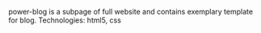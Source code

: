 power-blog is a subpage of full website and contains exemplary template for blog.
Technologies: html5, css
